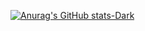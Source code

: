 [![Anurag's GitHub stats-Dark](https://github-readme-stats.vercel.app/api?username=sm1l3333&show_icons=true&theme=dark#gh-dark-mode-only)](https://github.com/anuraghazra/github-readme-stats#gh-dark-mode-only)
